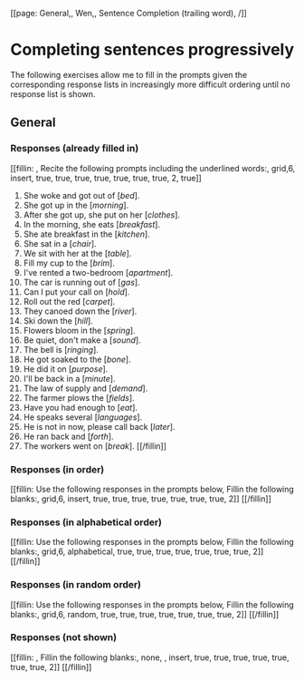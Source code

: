 [[page: General,, Wen,, Sentence Completion (trailing word), /]]

# Completing sentences progressively
The following exercises allow me to fill in the prompts given the corresponding response lists in increasingly more difficult ordering until no response list is shown.
## General
### Responses (already filled in)
[[fillin: , Recite the following prompts including the underlined words:, grid,6, insert, true, true, true, true, true, true, true, 2, true]]
1. She woke and got out of [_bed_].
1. She got up in the [_morning_].
1. After she got up, she put on her [_clothes_].
1. In the morning, she eats [_breakfast_].
1. She ate breakfast in the [_kitchen_].
1. She sat in a [_chair_].
1. We sit with her at the [_table_].
1. Fill my cup to the [_brim_].
1. I've rented a two-bedroom [_apartment_].
1. The car is running out of [_gas_].
1. Can I put your call on [_hold_].
1. Roll out the red [_carpet_].
1. They canoed down the [_river_].
1. Ski down the [_hill_].
1. Flowers bloom in the [_spring_].
1. Be quiet, don't make a [_sound_].
1. The bell is [_ringing_].
1. He got soaked to the [_bone_].
1. He did it on [_purpose_].
1. I'll be back in a [_minute_].
1. The law of supply and [_demand_].
1. The farmer plows the [_fields_].
1. Have you had enough to [_eat_].
1. He speaks several [_languages_].
1. He is not in now, please call back [_later_].
1. He ran back and [_forth_].
1. The workers went on [_break_].
[[/fillin]]

### Responses (in order)
[[fillin: Use the following responses in the prompts below, Fillin the following blanks:, grid,6, insert, true, true, true, true, true, true, true, 2]]
[[/fillin]]

### Responses (in alphabetical order)
[[fillin: Use the following responses in the prompts below, Fillin the following blanks:, grid,6, alphabetical, true, true, true, true, true, true, true, 2]]
[[/fillin]]

### Responses (in random order)
[[fillin: Use the following responses in the prompts below, Fillin the following blanks:, grid,6, random, true, true, true, true, true, true, true, 2]]
[[/fillin]]

### Responses (not shown)
[[fillin: , Fillin the following blanks:, none, , insert, true, true, true, true, true, true, true, 2]]
[[/fillin]]


